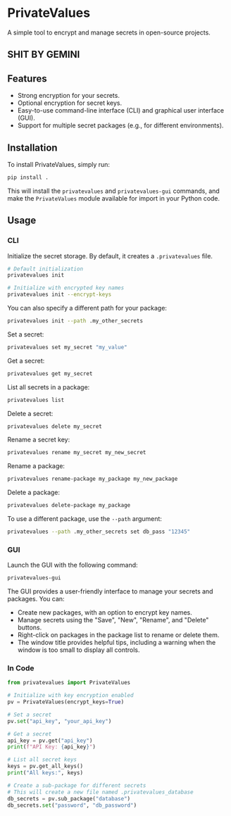 # PrivateValues

A simple tool to encrypt and manage secrets in open-source projects.
## SHIT BY GEMINI
## Features

*   Strong encryption for your secrets.
*   Optional encryption for secret keys.
*   Easy-to-use command-line interface (CLI) and graphical user interface (GUI).
*   Support for multiple secret packages (e.g., for different environments).

## Installation

To install PrivateValues, simply run:

```bash
pip install .
```

This will install the `privatevalues` and `privatevalues-gui` commands, and make the `PrivateValues` module available for import in your Python code.

## Usage

### CLI

Initialize the secret storage. By default, it creates a `.privatevalues` file.

```bash
# Default initialization
privatevalues init

# Initialize with encrypted key names
privatevalues init --encrypt-keys
```

You can also specify a different path for your package:
```bash
privatevalues init --path .my_other_secrets
```

Set a secret:
```bash
privatevalues set my_secret "my_value"
```

Get a secret:
```bash
privatevalues get my_secret
```

List all secrets in a package:
```bash
privatevalues list
```

Delete a secret:
```bash
privatevalues delete my_secret
```

Rename a secret key:
```bash
privatevalues rename my_secret my_new_secret
```

Rename a package:
```bash
privatevalues rename-package my_package my_new_package
```

Delete a package:
```bash
privatevalues delete-package my_package
```

To use a different package, use the `--path` argument:
```bash
privatevalues --path .my_other_secrets set db_pass "12345"
```

### GUI

Launch the GUI with the following command:

```bash
privatevalues-gui
```

The GUI provides a user-friendly interface to manage your secrets and packages. You can:
*   Create new packages, with an option to encrypt key names.
*   Manage secrets using the "Save", "New", "Rename", and "Delete" buttons.
*   Right-click on packages in the package list to rename or delete them.
*   The window title provides helpful tips, including a warning when the window is too small to display all controls.

### In Code

```python
from privatevalues import PrivateValues

# Initialize with key encryption enabled
pv = PrivateValues(encrypt_keys=True)

# Set a secret
pv.set("api_key", "your_api_key")

# Get a secret
api_key = pv.get("api_key")
print(f"API Key: {api_key}")

# List all secret keys
keys = pv.get_all_keys()
print("All keys:", keys)

# Create a sub-package for different secrets
# This will create a new file named .privatevalues_database
db_secrets = pv.sub_package("database")
db_secrets.set("password", "db_password")
```